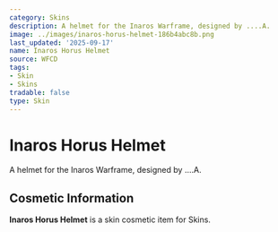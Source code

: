 ```yaml
---
category: Skins
description: A helmet for the Inaros Warframe, designed by ....A.
image: ../images/inaros-horus-helmet-186b4abc8b.png
last_updated: '2025-09-17'
name: Inaros Horus Helmet
source: WFCD
tags:
- Skin
- Skins
tradable: false
type: Skin
---
```


# Inaros Horus Helmet

A helmet for the Inaros Warframe, designed by ....A.

## Cosmetic Information

**Inaros Horus Helmet** is a skin cosmetic item for Skins.

